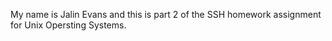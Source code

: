 My name is Jalin Evans and this is part 2 of the SSH homework assignment for Unix Opersting Systems.
